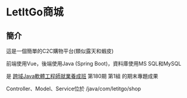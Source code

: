 # LetItGo商城
## 簡介
這是一個簡單的C2C購物平台(類似露天和蝦皮)

前端使用Vue，後端使用Java (Spring Boot)，資料庫使用MS SQL和MySQL

是 [跨域Java軟體工程師就業養成班](https://www.ispan.com.tw/longterm/JJEEITT) 第180期 第1組 的期末專題成果

Controller、Model、Service位於 /java/com/letitgo/shop

